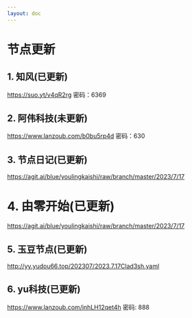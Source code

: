 ```yaml
---
layout: doc
---
```

# 节点更新

## 1. 知风(已更新)

https://suo.yt/v4qR2rg 密码：6369

## 2. 阿伟科技(未更新)

https://www.lanzoub.com/b0bu5rp4d 密码：630

## 3. 节点日记(已更新)

https://agit.ai/blue/youlingkaishi/raw/branch/master/2023/7/17

# 4. 由零开始(已更新)

https://agit.ai/blue/youlingkaishi/raw/branch/master/2023/7/17

## 5. 玉豆节点(已更新)

http://yy.yudou66.top/202307/2023.7.17Clad3sh.yaml
  
## 6. yu科技(已更新)

https://www.lanzoub.com/inhLH12qet4h 密码: 888
